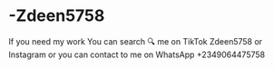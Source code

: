 # -Zdeen5758
If you need my work  You can search 🔍 me on TikTok Zdeen5758 or Instagram or you can contact to me on WhatsApp +2349064475758
